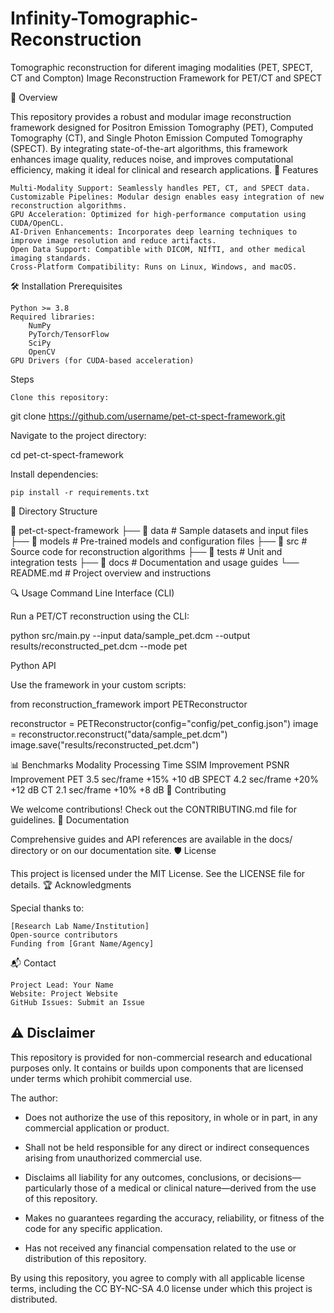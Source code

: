 # Infinity-Tomographic-Reconstruction
Tomographic reconstruction for diferent imaging modalities (PET, SPECT, CT and Compton)
Image Reconstruction Framework for PET/CT and SPECT

🚀 Overview

This repository provides a robust and modular image reconstruction framework designed for Positron Emission Tomography (PET), Computed Tomography (CT), and Single Photon Emission Computed Tomography (SPECT). By integrating state-of-the-art algorithms, this framework enhances image quality, reduces noise, and improves computational efficiency, making it ideal for clinical and research applications.
🧩 Features

    Multi-Modality Support: Seamlessly handles PET, CT, and SPECT data.
    Customizable Pipelines: Modular design enables easy integration of new reconstruction algorithms.
    GPU Acceleration: Optimized for high-performance computation using CUDA/OpenCL.
    AI-Driven Enhancements: Incorporates deep learning techniques to improve image resolution and reduce artifacts.
    Open Data Support: Compatible with DICOM, NIfTI, and other medical imaging standards.
    Cross-Platform Compatibility: Runs on Linux, Windows, and macOS.

🛠️ Installation
Prerequisites

    Python >= 3.8
    Required libraries:
        NumPy
        PyTorch/TensorFlow
        SciPy
        OpenCV
    GPU Drivers (for CUDA-based acceleration)

Steps

    Clone this repository:

git clone https://github.com/username/pet-ct-spect-framework.git

Navigate to the project directory:

cd pet-ct-spect-framework

Install dependencies:

    pip install -r requirements.txt

📂 Directory Structure

📁 pet-ct-spect-framework
├── 📂 data               # Sample datasets and input files
├── 📂 models             # Pre-trained models and configuration files
├── 📂 src                # Source code for reconstruction algorithms
├── 📂 tests              # Unit and integration tests
├── 📂 docs               # Documentation and usage guides
└── README.md             # Project overview and instructions

🔍 Usage
Command Line Interface (CLI)

Run a PET/CT reconstruction using the CLI:

python src/main.py --input data/sample_pet.dcm --output results/reconstructed_pet.dcm --mode pet

Python API

Use the framework in your custom scripts:

from reconstruction_framework import PETReconstructor

reconstructor = PETReconstructor(config="config/pet_config.json")
image = reconstructor.reconstruct("data/sample_pet.dcm")
image.save("results/reconstructed_pet.dcm")

📊 Benchmarks
Modality	Processing Time	SSIM Improvement	PSNR Improvement
PET	3.5 sec/frame	+15%	+10 dB
SPECT	4.2 sec/frame	+20%	+12 dB
CT	2.1 sec/frame	+10%	+8 dB
🤝 Contributing

We welcome contributions! Check out the CONTRIBUTING.md file for guidelines.
📖 Documentation

Comprehensive guides and API references are available in the docs/ directory or on our documentation site.
🛡️ License

This project is licensed under the MIT License. See the LICENSE file for details.
🏆 Acknowledgments

Special thanks to:

    [Research Lab Name/Institution]
    Open-source contributors
    Funding from [Grant Name/Agency]

📬 Contact

    Project Lead: Your Name
    Website: Project Website
    GitHub Issues: Submit an Issue

## ⚠️ Disclaimer

This repository is provided for non-commercial research and educational purposes only. It contains or builds upon
components that are licensed under terms which prohibit commercial use.

The author:

+ Does not authorize the use of this repository, in whole or in part, in any commercial application or product.

+ Shall not be held responsible for any direct or indirect consequences arising from unauthorized commercial use.

+ Disclaims all liability for any outcomes, conclusions, or decisions—particularly those of a medical or clinical 
nature—derived from the use of this repository.

+ Makes no guarantees regarding the accuracy, reliability, or fitness of the code for any specific application.

+ Has not received any financial compensation related to the use or distribution of this repository.

By using this repository, you agree to comply with all applicable license terms, 
including the CC BY-NC-SA 4.0 license under which this project is distributed.
